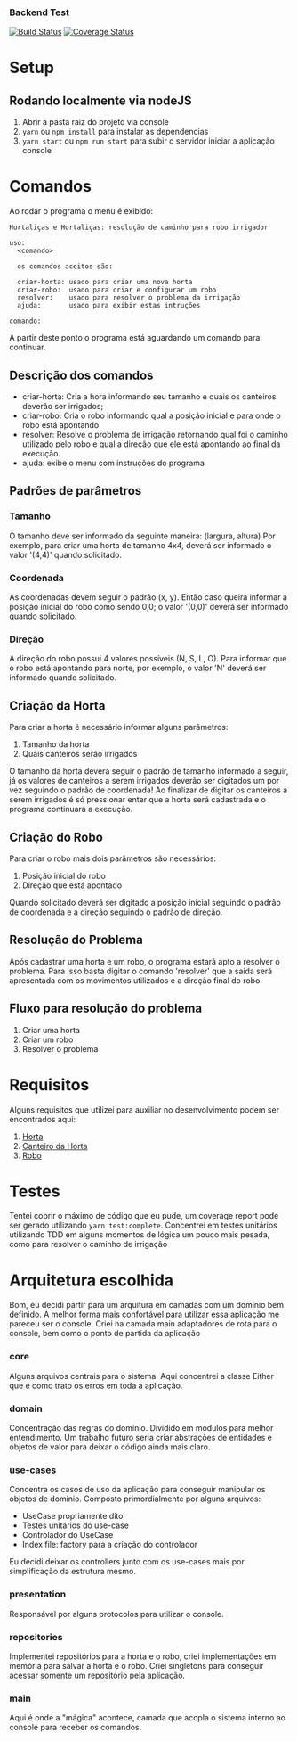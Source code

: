 ### Backend Test
[![Build Status](https://travis-ci.com/jpellissari/jazz-irrigation-robot.svg?branch=main)](https://travis-ci.com/jpellissari/jazz-irrigation-robot)
[![Coverage Status](https://coveralls.io/repos/github/jpellissari/jazz-irrigation-robot/badge.svg?branch=master)](https://coveralls.io/github/jpellissari/jazz-irrigation-robot?branch=master)

# Setup
## Rodando localmente via nodeJS
  1. Abrir a pasta raiz do projeto via console
  2. `yarn` ou `npm install` para instalar as dependencias
  3. `yarn start` ou `npm run start` para subir o servidor iniciar a aplicação console

# Comandos
  Ao rodar o programa o menu é exibido:
  ```
  Hortaliças e Hortaliças: resolução de caminho para robo irrigador

  uso:
    <comando>

    os comandos aceitos são:

    criar-horta: usado para criar uma nova horta
    criar-robo:  usado para criar e configurar um robo
    resolver:    usado para resolver o problema da irrigação
    ajuda:       usado para exibir estas intruções

  comando:
```
A partir deste ponto o programa está aguardando um comando para continuar.
## Descrição dos comandos
- criar-horta: Cria a hora informando seu tamanho e quais os canteiros deverão ser irrigados;
- criar-robo: Cria o robo informando qual a posição inicial e para onde o robo está apontando 
- resolver: Resolve o problema de irrigação retornando qual foi o caminho utilizado pelo robo e qual a direção que ele está apontando ao final da execução.
- ajuda: exibe o menu com instruções do programa

## Padrões de parâmetros
### Tamanho
O tamanho deve ser informado da seguinte maneira:
(largura, altura)
Por exemplo, para criar uma horta de tamanho 4x4, deverá ser informado o valor '(4,4)' quando solicitado.

### Coordenada
As coordenadas devem seguir o padrão (x, y).
Então caso queira informar a posição inicial do robo como sendo 0,0; o valor '(0,0)' deverá ser informado quando solicitado.

### Direção 
A direção do robo possui 4 valores possíveis (N, S, L, O). Para informar que o robo está apontando para norte, por exemplo, o valor 'N' deverá ser informado quando solicitado.

## Criação da Horta
Para criar a horta é necessário informar alguns parâmetros:
1. Tamanho da horta
2. Quais canteiros serão irrigados

O tamanho da horta deverá seguir o padrão de tamanho informado a seguir, já os valores de canteiros a serem irrigados deverão ser digitados um por vez seguindo o padrão de coordenada! Ao finalizar de digitar os canteiros a serem irrigados é só pressionar enter que a horta será cadastrada e o programa continuará a execução.

## Criação do Robo
Para criar o robo mais dois parâmetros são necessários:
1. Posição inicial do robo
2. Direção que está apontado

Quando solicitado deverá ser digitado a posição inicial seguindo o padrão de coordenada e a direção seguindo o padrão de direção.

## Resolução do Problema
Após cadastrar uma horta e um robo, o programa estará apto a resolver o problema. Para isso basta digitar o comando 'resolver' que a saída será apresentada com os movimentos utilizados e a direção final do robo.

## Fluxo para resolução do problema
1. Criar uma horta
2. Criar um robo
3. Resolver o problema

# Requisitos
Alguns requisitos que utilizei para auxiliar no desenvolvimento podem ser encontrados aqui:
1. [Horta](./requirements/garden.md)
2. [Canteiro da Horta](./requirements/patch.md)
3. [Robo](./requirements/robot.md)

# Testes
Tentei cobrir o máximo de código que eu pude, um coverage report pode ser gerado utilizando `yarn test:complete`. Concentrei em testes unitários utilizando TDD em alguns momentos de lógica um pouco mais pesada, como para resolver o caminho de irrigação

# Arquitetura escolhida
Bom, eu decidi partir para um arquitura em camadas com um domínio bem definido. A melhor forma mais confortável para utilizar essa aplicação me pareceu ser o console. Criei na camada main adaptadores de rota para o console, bem como o ponto de partida da aplicação

### core
Alguns arquivos centrais para o sistema. Aqui concentrei a classe Either que é como trato os erros em toda a aplicação.

### domain
Concentração das regras do domínio. Dividido em módulos para melhor entendimento. Um trabalho futuro seria criar abstrações de entidades e objetos de valor para deixar o código ainda mais claro.

### use-cases
Concentra os casos de uso da aplicação para conseguir manipular os objetos de domínio. Composto primordialmente por alguns arquivos:
- UseCase propriamente dito
- Testes unitários do use-case
- Controlador do UseCase
- Index file: factory para a criação do controlador

Eu decidi deixar os controllers junto com os use-cases mais por simplificação da estrutura mesmo.

### presentation
Responsável por alguns protocolos para utilizar o console.

### repositories
Implementei repositórios para a horta e o robo, criei implementações em memória para salvar a horta e o robo. Criei singletons para conseguir acessar somente um repositório pela aplicação.

### main
Aqui é onde a "mágica" acontece, camada que acopla o sistema interno ao console para receber os comandos.
